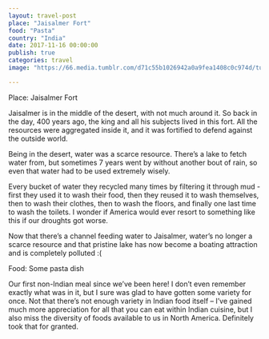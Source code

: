 ```yaml
---
layout: travel-post
place: "Jaisalmer Fort"
food: "Pasta"
country: "India"
date: 2017-11-16 00:00:00
publish: true
categories: travel
image: "https://66.media.tumblr.com/d71c55b1026942a0a9fea1408c0c974d/tumblr_p0t7uy5CRi1wkhtd7o1_1280.jpg"

---
```


Place: Jaisalmer Fort

Jaisalmer is in the middle of the desert, with not much around it. So back in the day, 400 years ago, the king and all his subjects lived in this fort. All the resources were aggregated inside it, and it was fortified to defend against the outside world.

Being in the desert, water was a scarce resource. There’s a lake to fetch water from, but sometimes 7 years went by without another bout of rain, so even that water had to be used extremely wisely.

Every bucket of water they recycled many times by filtering it through mud - first they used it to wash their food, then they reused it to wash themselves, then to wash their clothes, then to wash the floors, and finally one last time to wash the toilets. I wonder if America would ever resort to something like this if our droughts got worse.

Now that there’s a channel feeding water to Jaisalmer, water’s no longer a scarce resource and that pristine lake has now become a boating attraction and is completely polluted :(

Food: Some pasta dish

Our first non-Indian meal since we’ve been here! I don’t even remember exactly what was in it, but I sure was glad to have gotten some variety for once. Not that there’s not enough variety in Indian food itself – I’ve gained much more appreciation for all that you can eat within Indian cuisine, but I also miss the diversity of foods available to us in North America. Definitely took that for granted.